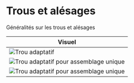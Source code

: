 # Trous et alésages

Généralités sur les trous et alésages

| Visuel 
| --- 
| <img src="../adaptative/adaptative-losange.png" alt="Trou adaptatif" class="picture">
| <img src="../destroy/destroy-hole.png" alt="Trou adaptatif pour assemblage unique" class="picture">
| <img src="../adaptative/adaptative-hole.png" alt="Trou adaptatif pour assemblage unique" class="picture">
